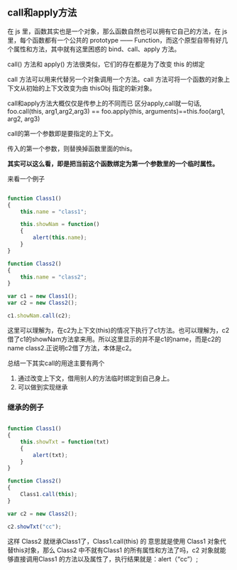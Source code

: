 ## call和apply方法
在 js 里，函数其实也是一个对象，那么函数自然也可以拥有它自己的方法，在 js 里，每个函数都有一个公共的 prototype —— Function，而这个原型自带有好几个属性和方法，其中就有这里困惑的 bind、call、apply 方法。

call() 方法和 apply() 方法很类似，它们的存在都是为了改变 this 的绑定

call 方法可以用来代替另一个对象调用一个方法。call 方法可将一个函数的对象上下文从初始的上下文改变为由 thisObj 指定的新对象。

call和apply方法大概仅仅是传参上的不同而已
区分apply,call就一句话,
foo.call(this, arg1,arg2,arg3) == foo.apply(this, arguments)==this.foo(arg1, arg2, arg3)


call的第一个参数即是要指定的上下文。

传入的第一个参数，则替换掉函数里面的this。

**其实可以这么看，即是把当前这个函数绑定为第一个参数里的一个临时属性。**

来看一个例子

``` javascript

function Class1()
{
    this.name = "class1";

    this.showNam = function()
    {
        alert(this.name);
    }
}

function Class2()
{
    this.name = "class2";
}

var c1 = new Class1();
var c2 = new Class2();

c1.showNam.call(c2);


```

这里可以理解为，在c2为上下文(this)的情况下执行了c1方法。也可以理解为，c2借了c1的showNam方法拿来用。所以这里显示的并不是c1的name，而是c2的name class2.正说明c2借了方法，本体是c2。

总结一下其实call的用途主要有两个

1. 通过改变上下文，借用别人的方法临时绑定到自己身上。
2. 可以做到实现继承

### 继承的例子

``` javascript

function Class1()
{
    this.showTxt = function(txt)
    {
        alert(txt);
    }
}

function Class2()
{
    Class1.call(this);
}

var c2 = new Class2();

c2.showTxt("cc");

```

这样 Class2 就继承Class1了，Class1.call(this) 的 意思就是使用 Class1 对象代替this对象，那么 Class2 中不就有Class1 的所有属性和方法了吗，c2 对象就能够直接调用Class1 的方法以及属性了，执行结果就是：alert（“cc”）;
